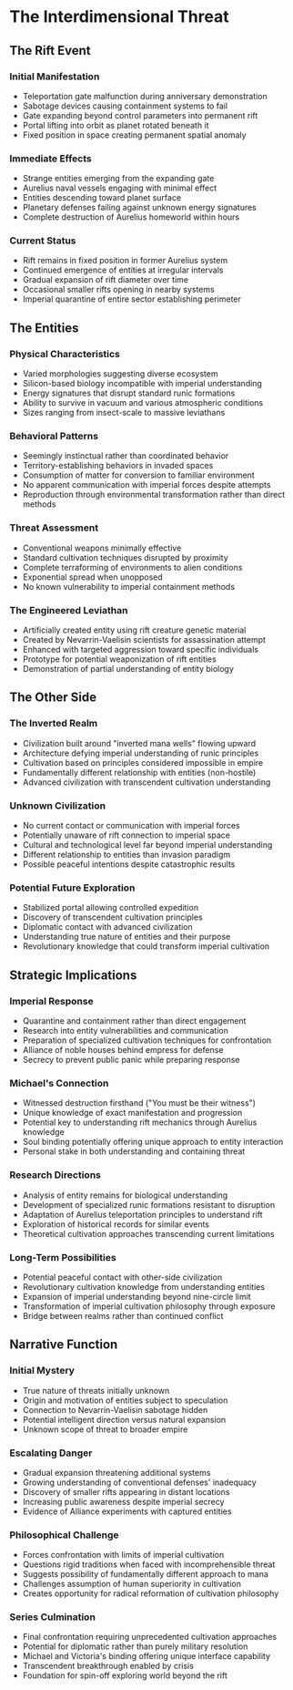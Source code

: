 # The Interdimensional Threat

## The Rift Event

### Initial Manifestation
- Teleportation gate malfunction during anniversary demonstration
- Sabotage devices causing containment systems to fail
- Gate expanding beyond control parameters into permanent rift
- Portal lifting into orbit as planet rotated beneath it
- Fixed position in space creating permanent spatial anomaly

### Immediate Effects
- Strange entities emerging from the expanding gate
- Aurelius naval vessels engaging with minimal effect
- Entities descending toward planet surface
- Planetary defenses failing against unknown energy signatures
- Complete destruction of Aurelius homeworld within hours

### Current Status
- Rift remains in fixed position in former Aurelius system
- Continued emergence of entities at irregular intervals
- Gradual expansion of rift diameter over time
- Occasional smaller rifts opening in nearby systems
- Imperial quarantine of entire sector establishing perimeter

## The Entities

### Physical Characteristics
- Varied morphologies suggesting diverse ecosystem
- Silicon-based biology incompatible with imperial understanding
- Energy signatures that disrupt standard runic formations
- Ability to survive in vacuum and various atmospheric conditions
- Sizes ranging from insect-scale to massive leviathans

### Behavioral Patterns
- Seemingly instinctual rather than coordinated behavior
- Territory-establishing behaviors in invaded spaces
- Consumption of matter for conversion to familiar environment
- No apparent communication with imperial forces despite attempts
- Reproduction through environmental transformation rather than direct methods

### Threat Assessment
- Conventional weapons minimally effective
- Standard cultivation techniques disrupted by proximity
- Complete terraforming of environments to alien conditions
- Exponential spread when unopposed
- No known vulnerability to imperial containment methods

### The Engineered Leviathan
- Artificially created entity using rift creature genetic material
- Created by Nevarrin-Vaelisin scientists for assassination attempt
- Enhanced with targeted aggression toward specific individuals
- Prototype for potential weaponization of rift entities
- Demonstration of partial understanding of entity biology

## The Other Side

### The Inverted Realm
- Civilization built around "inverted mana wells" flowing upward
- Architecture defying imperial understanding of runic principles
- Cultivation based on principles considered impossible in empire
- Fundamentally different relationship with entities (non-hostile)
- Advanced civilization with transcendent cultivation understanding

### Unknown Civilization
- No current contact or communication with imperial forces
- Potentially unaware of rift connection to imperial space
- Cultural and technological level far beyond imperial understanding
- Different relationship to entities than invasion paradigm
- Possible peaceful intentions despite catastrophic results

### Potential Future Exploration
- Stabilized portal allowing controlled expedition
- Discovery of transcendent cultivation principles
- Diplomatic contact with advanced civilization
- Understanding true nature of entities and their purpose
- Revolutionary knowledge that could transform imperial cultivation

## Strategic Implications

### Imperial Response
- Quarantine and containment rather than direct engagement
- Research into entity vulnerabilities and communication
- Preparation of specialized cultivation techniques for confrontation
- Alliance of noble houses behind empress for defense
- Secrecy to prevent public panic while preparing response

### Michael's Connection
- Witnessed destruction firsthand ("You must be their witness")
- Unique knowledge of exact manifestation and progression
- Potential key to understanding rift mechanics through Aurelius knowledge
- Soul binding potentially offering unique approach to entity interaction
- Personal stake in both understanding and containing threat

### Research Directions
- Analysis of entity remains for biological understanding
- Development of specialized runic formations resistant to disruption
- Adaptation of Aurelius teleportation principles to understand rift
- Exploration of historical records for similar events
- Theoretical cultivation approaches transcending current limitations

### Long-Term Possibilities
- Potential peaceful contact with other-side civilization
- Revolutionary cultivation knowledge from understanding entities
- Expansion of imperial understanding beyond nine-circle limit
- Transformation of imperial cultivation philosophy through exposure
- Bridge between realms rather than continued conflict

## Narrative Function

### Initial Mystery
- True nature of threats initially unknown
- Origin and motivation of entities subject to speculation
- Connection to Nevarrin-Vaelisin sabotage hidden
- Potential intelligent direction versus natural expansion
- Unknown scope of threat to broader empire

### Escalating Danger
- Gradual expansion threatening additional systems
- Growing understanding of conventional defenses' inadequacy
- Discovery of smaller rifts appearing in distant locations
- Increasing public awareness despite imperial secrecy
- Evidence of Alliance experiments with captured entities

### Philosophical Challenge
- Forces confrontation with limits of imperial cultivation
- Questions rigid traditions when faced with incomprehensible threat
- Suggests possibility of fundamentally different approach to mana
- Challenges assumption of human superiority in cultivation
- Creates opportunity for radical reformation of cultivation philosophy

### Series Culmination
- Final confrontation requiring unprecedented cultivation approaches
- Potential for diplomatic rather than purely military resolution
- Michael and Victoria's binding offering unique interface capability
- Transcendent breakthrough enabled by crisis
- Foundation for spin-off exploring world beyond the rift
